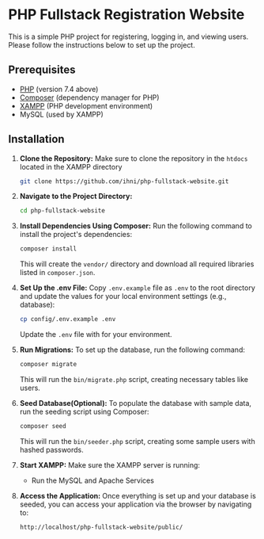 # PHP Fullstack Registration Website

This is a simple PHP project for registering, logging in, and viewing users. Please follow the instructions below to set up the project.

## Prerequisites

- [PHP](https://www.php.net/) (version 7.4 above)
- [Composer](https://getcomposer.org/) (dependency manager for PHP)
- [XAMPP](https://https://www.apachefriends.org/download.html/) (PHP development environment)
- MySQL (used by XAMPP)

## Installation

1. **Clone the Repository:**
    Make sure to clone the repository in the `htdocs` located in the XAMPP directory
   ```bash
   git clone https://github.com/ihni/php-fullstack-website.git
   ```

2. **Navigate to the Project Directory:**
    ```bash
    cd php-fullstack-website
    ```

3. **Install Dependencies Using Composer:**
    Run the following command to install the project's dependencies:
    ```bash
    composer install
    ```
    This will create the `vendor/` directory and download all required libraries listed in `composer.json`.

4. **Set Up the .env File:**
    Copy `.env.example` file as `.env` to the root directory and update the values for your local environment settings (e.g., database):
    ```bash
    cp config/.env.example .env
    ```
    Update the `.env` file with for your environment.

5. **Run Migrations:**
    To set up the database, run the following command:
    ```bash
    composer migrate
    ```
    This will run the `bin/migrate.php` script, creating necessary tables like users.

6. **Seed Database(Optional):**
    To populate the database with sample data, run the seeding script using Composer:
    ```bash
    composer seed
    ```
    This will run the `bin/seeder.php` script, creating some sample users with hashed passwords.

7. **Start XAMPP:**
    Make sure the XAMPP server is running:
    - Run the MySQL and Apache Services

8. **Access the Application:**
    Once everything is set up and your database is seeded, you can access your application via the browser by navigating to:
    ```arduino
    http://localhost/php-fullstack-website/public/
    ```
